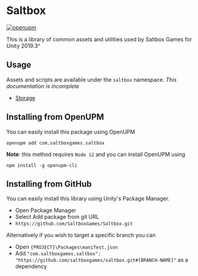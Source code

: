 # Saltbox
[![openupm](https://img.shields.io/npm/v/com.saltboxgames.saltbox?label=openupm&registry_uri=https://package.openupm.com)](https://openupm.com/packages/com.saltboxgames.saltbox/)

This is a library of common assets and utilities used by Saltbox Games for Unity 2019.3^ 

## Usage
Assets and scripts are available under the `saltbox` namespace.
*This documentation is incomplete*
- [Storage](./Storage)

## Installing from **OpenUPM**
You can easily install this package using OpenUPM
```
openupm add com.saltboxgames.saltbox
```

**Note**: 
this method requires `Node 12` and you can install OpenUPM using 
```
npm install -g openupm-cli
```

## Installing from **GitHub**
You can easily install this library using Unity's Package Manager.
- Open Package Manager
- Select Add package from git URL
- `https://github.com/SaltboxGames/Saltbox.git`

Alternatively if you wish to target a specific branch you can
- Open `{PROJECT}\Packages\manifest.json`
- Add  `"com.saltboxgames.saltbox": "https://github.com/saltboxgames/saltbox.git#[BRANCH-NAME]"` 
    as a dependency
